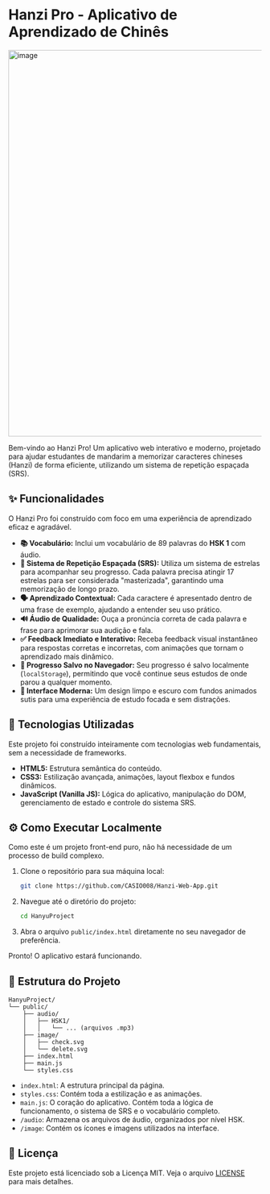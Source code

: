 # Hanzi Pro - Aplicativo de Aprendizado de Chinês

<img width="1365" height="767" alt="image" src="https://github.com/user-attachments/assets/39b081f4-f9fa-4d7c-9c00-8f36caf9916e" />




Bem-vindo ao Hanzi Pro! Um aplicativo web interativo e moderno, projetado para ajudar estudantes de mandarim a memorizar caracteres chineses (Hanzi) de forma eficiente, utilizando um sistema de repetição espaçada (SRS).

## ✨ Funcionalidades

O Hanzi Pro foi construído com foco em uma experiência de aprendizado eficaz e agradável.

* **📚 Vocabulário:** Inclui um vocabulário de 89 palavras do **HSK 1** com áudio. 
* **🧠 Sistema de Repetição Espaçada (SRS):** Utiliza um sistema de estrelas para acompanhar seu progresso. Cada palavra precisa atingir 17 estrelas para ser considerada "masterizada", garantindo uma memorização de longo prazo.
* **🗣️ Aprendizado Contextual:** Cada caractere é apresentado dentro de uma frase de exemplo, ajudando a entender seu uso prático.
* **🔊 Áudio de Qualidade:** Ouça a pronúncia correta de cada palavra e frase para aprimorar sua audição e fala.
* **✅ Feedback Imediato e Interativo:** Receba feedback visual instantâneo para respostas corretas e incorretas, com animações que tornam o aprendizado mais dinâmico.
* **💾 Progresso Salvo no Navegador:** Seu progresso é salvo localmente (`localStorage`), permitindo que você continue seus estudos de onde parou a qualquer momento.
* **🎨 Interface Moderna:** Um design limpo e escuro com fundos animados sutis para uma experiência de estudo focada e sem distrações.

## 🚀 Tecnologias Utilizadas

Este projeto foi construído inteiramente com tecnologias web fundamentais, sem a necessidade de frameworks.

* **HTML5:** Estrutura semântica do conteúdo.
* **CSS3:** Estilização avançada, animações, layout flexbox e fundos dinâmicos.
* **JavaScript (Vanilla JS):** Lógica do aplicativo, manipulação do DOM, gerenciamento de estado e controle do sistema SRS.

## ⚙️ Como Executar Localmente

Como este é um projeto front-end puro, não há necessidade de um processo de build complexo.

1.  Clone o repositório para sua máquina local:
    ```bash
    git clone https://github.com/CASIO008/Hanzi-Web-App.git
    ```
2.  Navegue até o diretório do projeto:
    ```bash
    cd HanyuProject
    ```
3.  Abra o arquivo `public/index.html` diretamente no seu navegador de preferência.

Pronto! O aplicativo estará funcionando.

## 📁 Estrutura do Projeto

```
HanyuProject/
└── public/
    ├── audio/
    │   ├── HSK1/
    │   │   └── ... (arquivos .mp3)
    ├── image/
    │   ├── check.svg
    │   └── delete.svg
    ├── index.html
    ├── main.js
    └── styles.css
```
* `index.html`: A estrutura principal da página.
* `styles.css`: Contém toda a estilização e as animações.
* `main.js`: O coração do aplicativo. Contém toda a lógica de funcionamento, o sistema de SRS e o vocabulário completo.
* `/audio`: Armazena os arquivos de áudio, organizados por nível HSK.
* `/image`: Contém os ícones e imagens utilizados na interface.

## 📄 Licença

Este projeto está licenciado sob a Licença MIT. Veja o arquivo [LICENSE](LICENSE) para mais detalhes.
